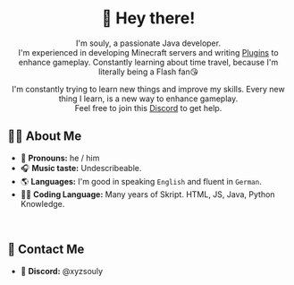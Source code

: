 <!-- Introduction -->
<h1 align="center" >👋 Hey there!</h1>
<p>
  <p align="center">
    I'm souly, a passionate Java developer.<br>
    I'm experienced in developing Minecraft servers and writing <a href="https://github.com/SkriptLang/Skript" target="_blank">Plugins</a> to enhance gameplay.
    Constantly learning about time travel, because I'm literally being a Flash fan😘
  </p>
  <p align="center">
    I'm constantly trying to learn new things and improve my skills. Every new thing I learn, is a new way to enhance gameplay.<br>
    Feel free to join this <a href="https://discord.gg/P64rxKPh3R" target="_blank">Discord</a> to get help.
  </p>
</p>

<!-- Facts -->
<h2 align="left">👨‍💻 About Me</h2>

- 👤 **Pronouns:** he / him
- 🎧 **Music taste:** Undescribeable.
- 🌎 **Languages:** I'm good in speaking `English` and fluent in `German`.
- 👨‍💻 **Coding Language:** Many years of Skript. HTML, JS, Java, Python Knowledge.

<!-- Contact Me -->
<br>
<h2 align="left">📩 Contact Me</h2>

- 🌌 **Discord:** @xyzsouly
